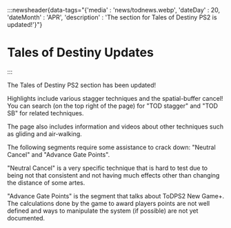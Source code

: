 :::newsheader{data-tags="{'media' : 'news/todnews.webp', 'dateDay' : 20, 'dateMonth' : 'APR', 'description' : 'The section for Tales of Destiny PS2 is updated!'}"}
# Tales of Destiny Updates
:::

The Tales of Destiny PS2 section has been updated!

Highlights include various stagger techniques and the spatial-buffer cancel! You can search (on the top right of the page) for "TOD stagger" and "TOD SB" for related techniques.

The page also includes information and videos about other techniques such as gliding and air-walking.

The following segments require some assistance to crack down: "Neutral Cancel" and "Advance Gate Points".

"Neutral Cancel" is a very specific technique that is hard to test due to being not that consistent and not having much effects other than changing the distance of some artes.

"Advance Gate Points" is the segment that talks about ToDPS2 New Game+. The calculations done by the game to award players points are not well defined and ways to manipulate the system (if possible) are not yet documented.
